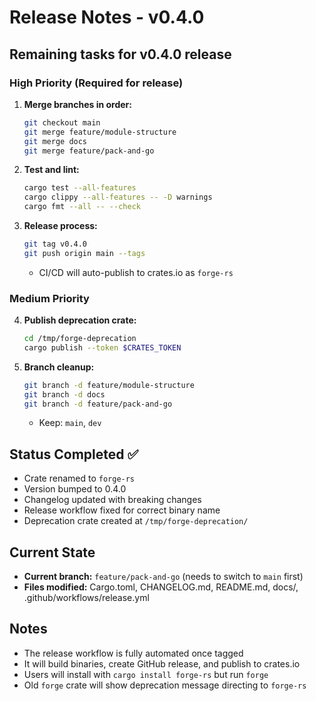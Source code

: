 # Release Notes - v0.4.0

## Remaining tasks for v0.4.0 release

### High Priority (Required for release)
1. **Merge branches in order:**
   ```bash
   git checkout main
   git merge feature/module-structure
   git merge docs
   git merge feature/pack-and-go
   ```

2. **Test and lint:**
   ```bash
   cargo test --all-features
   cargo clippy --all-features -- -D warnings
   cargo fmt --all -- --check
   ```

3. **Release process:**
   ```bash
   git tag v0.4.0
   git push origin main --tags
   ```
   - CI/CD will auto-publish to crates.io as `forge-rs`

### Medium Priority 
4. **Publish deprecation crate:**
   ```bash
   cd /tmp/forge-deprecation
   cargo publish --token $CRATES_TOKEN
   ```

5. **Branch cleanup:**
   ```bash
   git branch -d feature/module-structure
   git branch -d docs
   git branch -d feature/pack-and-go
   ```
   - Keep: `main`, `dev`

## Status Completed ✅
- Crate renamed to `forge-rs` 
- Version bumped to 0.4.0
- Changelog updated with breaking changes
- Release workflow fixed for correct binary name
- Deprecation crate created at `/tmp/forge-deprecation/`

## Current State
- **Current branch:** `feature/pack-and-go` (needs to switch to `main` first)
- **Files modified:** Cargo.toml, CHANGELOG.md, README.md, docs/, .github/workflows/release.yml

## Notes
- The release workflow is fully automated once tagged
- It will build binaries, create GitHub release, and publish to crates.io
- Users will install with `cargo install forge-rs` but run `forge`
- Old `forge` crate will show deprecation message directing to `forge-rs`
